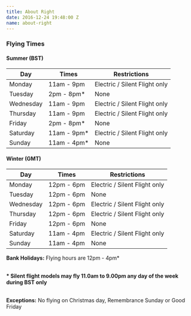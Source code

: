 ```yaml
---
title: About Right
date: 2016-12-24 19:48:00 Z
name: about-right
---
```


<h3>Flying Times</h3>

<h4>Summer (BST)</h4>
<table class="table table-striped">
    <thead>
    <tr>
        <th>Day</th>
        <th>Times</th>
        <th>Restrictions</th>
    </tr>
    </thead>
    <tbody>
    <tr>
        <td>Monday</td>
        <td>11am - 9pm</td>
        <td>Electric / Silent Flight only</td>
    </tr>
    <tr>
        <td>Tuesday</td>
        <td>2pm - 8pm*</td>
        <td>None</td>
    </tr>
    <tr>
        <td>Wednesday</td>
        <td>11am - 9pm</td>
        <td>Electric / Silent Flight only</td>
    </tr>
    <tr>
        <td>Thursday</td>
        <td>11am - 9pm</td>
        <td>Electric / Silent Flight only</td>
    </tr>
    <tr>
        <td>Friday</td>
        <td>2pm - 8pm*</td>
        <td>None</td>
    </tr>
    <tr>
        <td>Saturday</td>
        <td>11am - 9pm*</td>
        <td>Electric / Silent Flight only</td>
    </tr>
    <tr>
        <td>Sunday</td>
        <td>11am - 4pm*</td>
        <td>None</td>
    </tr>
    </tbody>
</table>


<h4>Winter (GMT)</h4>
<table class="table table-striped">
    <thead>
    <tr>
        <th>Day</th>
        <th>Times</th>
        <th>Restrictions</th>
    </tr>
    </thead>
    <tbody>
    <tr>
        <td>Monday</td>
        <td>12pm - 6pm</td>
        <td>Electric / Silent Flight only</td>
    </tr>
    <tr>
        <td>Tuesday</td>
        <td>12pm - 6pm</td>
        <td>None</td>
    </tr>
    <tr>
        <td>Wednesday</td>
        <td>12pm - 6pm</td>
        <td>Electric / Silent Flight only</td>
    </tr>
    <tr>
        <td>Thursday</td>
        <td>12pm - 6pm</td>
        <td>Electric / Silent Flight only</td>
    </tr>
    <tr>
        <td>Friday</td>
        <td>12pm - 6pm</td>
        <td>None</td>
    </tr>
    <tr>
        <td>Saturday</td>
        <td>11am - 4pm</td>
        <td>Electric / Silent Flight only</td>
    </tr>
    <tr>
        <td>Sunday</td>
        <td>11am - 4pm</td>
        <td>None</td>
    </tr>
    </tbody>
</table>
<b>Bank Holidays:</b> Flying hours are 12pm - 4pm*

<br><b>* Silent flight models may fly 11.0am to 9.00pm any day of the week during BST only</b>

<br><b>Exceptions:</b> No flying on Christmas day, Remembrance Sunday or Good Friday <br>
